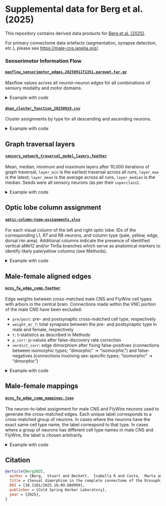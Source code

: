 # Supplemental data for Berg et al. (2025)

This repository contains derived data products for [Berg et al. (2025)](https://www.biorxiv.org/content/10.1101/2025.10.09.680999v1).

For primary connectome data artefacts (segmentation, synapse detection, etc.), please see https://male-cns.janelia.org/.


### Sensorimotor Information Flow

#### [`maxflow_sensorimotor_edges.20250911T1351.parquet.tar.gz`](/supplemental_data/maxflow_sensorimotor_edges.20250911T1351.parquet.tar.gz)
Maxflow values across all neuron-neuron edges for all combinations of sensory modality and motor domains.

<details>
<summary>Example with code</summary>

Unzip the archive and read one of the sensory->motor flows:

```python
>>> import pandas as pd
>>> df = pd.read_parquet("maxflow_sensorimotor_edges.20250911T1351.parquet/sensory=chemosensory/motor=am/184b5da9b9f74cb78ea698fcbb4b43cf-0.parquet")
>>> df.head()
   weight    pre   post
0  0.0001  10001  10654
1  0.0001  10001  10924
2  0.0023  10002  10863
3  0.0015  10002  10927
4  0.0006  10005  11051
```
</details>

#### [`dnan_cluster_function_20250919.csv`](/supplemental_data/dnan_cluster_function_20250919.csv)
Cluster assignments by type for all descending and ascending neurons.

<details>
<summary>Example with code</summary>

```python
>>> import pandas as pd
>>> df = pd.read_csv("dnan_cluster_function_20250919.csv")
>>> df.head()
   bodyId  ...                            reference
0   10001  ...  Lima 2005, Kennedy and Broadie 2018
1   10010  ...  Lima 2005, Kennedy and Broadie 2018
2   10026  ...                                  NaN
3   10030  ...                                  NaN
4   10033  ...                                  NaN
```
</details>


## Graph traversal layers

#### [`sensory_network_traversal_model_layers.feather`](/supplemental_data/sensory_network_traversal_model_layers.feather)
Mean, median, minimum and maximum layers after 10,000 iterations of graph traversal; `layer_min` is the earliest traversal across all runs, `layer_max` is the latest; `layer_mean` is the average across all runs, `layer_median` is the median. Seeds were all sensory neurons (as per their `superclass`).

<details>
<summary>Example with code</summary>

```python
>>> import pandas as pd
>>> df = pd.read_feather("sensory_network_traversal_model_layers.feather")
>>> df.head()
    node  layer_min  layer_max  layer_mean  layer_median
0  10001          2          6    4.081481           4.0
1  10002          3          6    4.251852           4.0
2  10003          3          7    5.066667           5.0
3  10005          3          7    5.244444           5.0
4  10006          3          7    5.111111           5.0
```
</details>

## Optic lobe column assignment

#### [`optic-column-type-assignments.xlsx`](/supplemental_data/optic-column-type-assignments.xlsx)
For each visual column of the left and right optic lobe: IDs of the corresponding L1, R7 and R8 neurons, and column type (pale, yellow, edge, dorsal rim area).  Additional columns indicate the presence of identified vertical aMe12 and/or Tm5a branches which serve as anatomical markers to identify likely pale/yellow columns (see Methods).

<details>
<summary>Example with code</summary>

```python
>>> import pandas as pd
>>> df = pd.read_excel("optic-column-type-assignments.xlsx")
>>> df.head()
           column     L1      R7  ... aMe12_branch  Tm5a_branch Notes
0  ME_R_col_10_06  39722  230050  ...            1            0   NaN
1  ME_R_col_18_12  36897     -99  ...            1            1   NaN
2  ME_R_col_20_09  26900     -99  ...            1            1   NaN
3  ME_R_col_21_08  26152     -99  ...            1            1   NaN
4  ME_R_col_21_12  30138     -99  ...            1            1   NaN
```
</details>


## Male-female aligned edges

#### [`mcns_fw_edge_comp.feather`](/supplemental_data/mcns_fw_edge_comp.feather)
Edge weights between cross-matched male CNS and FlyWire cell types with arbors in the central brain. Connections made within the VNC portion of the male CNS have been excluded:
- `pre/post`: pre- and postsynaptic cross-matched cell type, respectively
- `weight_m/_f`: total synapses between the pre- and postsynaptic type in male and female, respectively
- `t`: t-statistics as described in Methods
- `p_corr`: p-values after false-discovery rate correction
- `verdict_corr`: edge dimorphism after fixing false-positives (connections between isomorphic types; “dimorphic” -> “isomorphic”) and false-negatives (connections involving sex-specific types; “isomorphic” -> “dimorphic”)

<details>
<summary>Example with code</summary>

```python
>>> import pandas as pd
>>> df = pd.read_feather("mcns_fw_edge_comp.feather")
>>> df.head()
                pre              post  ...    p_corr  verdict_corr
0  (PLP191,PLP192)b  (PLP191,PLP192)b  ...  0.177720    isomorphic
1  (PLP191,PLP192)b        5-HTPMPV03  ...  0.746035         noise
2  (PLP191,PLP192)b     AOTU044,LTe43  ...  0.500310         noise
3  (PLP191,PLP192)b           AOTU065  ...  0.746035         noise
4  (PLP191,PLP192)b          AVL006_a  ...  0.500310         noise
```
</details>


## Male-female mappings

#### [`mcns_fw_edge_comp_mappings.json`](/supplemental_data/mcns_fw_edge_comp_mappings.json)
The neuron-to-label assignment for male CNS and FlyWire neurons used to generate the cross-matched edges. Each unique label corresponds to a cross-matched group of neurons. In cases where the neurons have the exact same cell type name, the label correspond to that type. In cases where a group of neurons has different cell type names in male CNS and FlyWire, the label is chosen arbitrarily.

<details>
<summary>Example with code</summary>

```python
>>> import json
>>> with open("mcns_fw_edge_comp_mappings.json") as f:
...     data = json.load(f)
>>> list(data.items())[:2]
[('79556', 'ANG_GNG_94,AN_GNG_117'), ('85165', 'ANG_GNG_94,AN_GNG_117')]
```
</details>

## Citation

```bibtex
@article{Berg2025,
  author = {Berg,  Stuart and Beckett,  Isabella R and Costa,  Marta and Schlegel,  Philipp and Januszewski,  Michal and Marin,  Elizabeth C and Nern,  Aljoscha and Preibisch,  Stephan and Qiu,  Wei and Takemura,  Shin-ya and Fragniere,  Alexandra M C and Champion,  Andrew S and Adjavon,  Diane-Yayra and Cook,  Michael and Gkantia,  Marina and Hayworth,  Kenneth J and Huang,  Gary B and Kampf,  Florian and Katz,  William T and Lu,  Zhiyuan and Ordish,  Christopher and Paterson,  Tyler and Stuerner,  Tomke and Trautman,  Eric T and Whittle,  Catherine R and Burnett,  Laura E and Hoeller,  Judith and Li,  Feng and Loesche,  Frank and Morris,  Billy J and Pietzsch,  Tobias and Pleijzier,  Markus W and Silva,  Valeria and Yin,  Yijie and Ali,  Iris and Badalamente,  Griffin and Bates,  Alexander Shakeel and Bogovic,  John and Brooks,  Paul and Cachero,  Sebastian and Canino,  Brandon S and Chaisrisawatsuk,  Bhumpanya and Clements,  Jody and Crowe,  Arthur and de Haan Vicente,  Ines and Dempsey,  Georgia and Dona,  Erika and dos Santos,  Marcia and Dreher,  Marisa and Dunne,  Christopher R and Eichler,  Katharina and Finley-May,  Samantha and Flynn,  Miriam A and Hameed,  Imran and Hopkins,  Gary Patrick and Hubbard,  Philip M and Kiassat,  Ladann and Kovalyak,  Julie and Lauchie,  Shirley A and Leonard,  Meghan and Lohff,  Alanna and Longden,  Kit D and Maldonado,  Charli A and Mitletton,  Myrto and Moitra,  Ilina and Moon,  Sung Soo and Mooney,  Caroline and Munnelly,  Eva J and Okeoma,  Nneoma and Olbris,  Donald J and Pai,  Anika and Patel,  Birava and Phillips,  Emily M and Plaza,  Stephen M and Richards,  Alana and Rivas Salinas,  Jennifer and Roberts,  Ruairi J V and Rogers,  Edward M and Scott,  Ashley L and Scuderi,  Louis A and Seenivasan,  Pavithraa and Serratosa Capdevila,  Laia and Smith,  Claire and Svirskas,  Rob and Takemura,  Satoko and Tastekin,  Ibrahim and Thomson,  Alexander and Umayam,  Lowell and Walsh,  John J and Whittome,  Holly and Xu,  C Shan and Yakal,  Emily A and Yang,  Tansy and Zhao,  Arthur and George,  Reed and Jain,  Viren and Jayaraman,  Vivek and Korff,  Wyatt and Meissner,  Geoffrey W and Romani,  Sandro and Funke,  Jan and Knecht,  Christopher and Saalfeld,  Stephan and Scheffer,  Louis K and Waddell,  Scott and Card,  Gwyneth M and Ribeiro,  Carlos and Reiser,  Michael B and Hess,  Harald F and Rubin,  Gerald M and Jefferis,  Gregory S X E},
  title = {Sexual dimorphism in the complete connectome of the Drosophila male central nervous system},
  DOI = {10.1101/2025.10.09.680999},
  publisher = {Cold Spring Harbor Laboratory},
  year = {2025},
}
```

